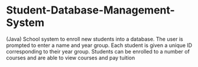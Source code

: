 # Student-Database-Management-System
(Java) School system to enroll new students into a database. 
The user is prompted to enter a name and year group. Each student is given a unique ID corresponding to their year group. 
Students can be enrolled to a number of courses and are able to view courses and pay tuition
